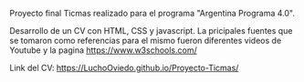 Proyecto final Ticmas realizado para el programa "Argentina Programa 4.0". 

Desarrollo de un CV con HTML, CSS y javascript.
La pricipales fuentes que se tomaron como referencias para el mismo fueron diferentes videos de Youtube y la pagina https://www.w3schools.com/

Link del CV: https://LuchoOviedo.github.io/Proyecto-Ticmas/
